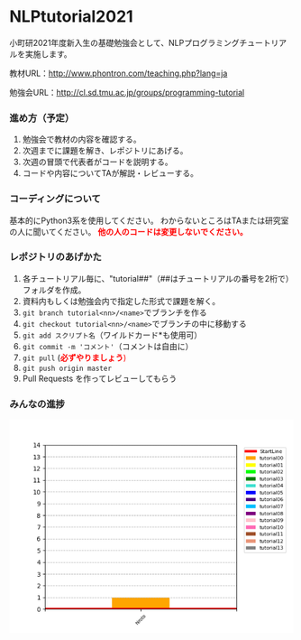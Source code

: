 # NLPtutorial2021
小町研2021年度新入生の基礎勉強会として、NLPプログラミングチュートリアルを実施します。

教材URL：http://www.phontron.com/teaching.php?lang=ja

勉強会URL：http://cl.sd.tmu.ac.jp/groups/programming-tutorial

### 進め方（予定）
1. 勉強会で教材の内容を確認する。
2. 次週までに課題を解き、レポジトリにあげる。
3. 次週の冒頭で代表者がコードを説明する。
4. コードや内容についてTAが解説・レビューする。

### コーディングについて
基本的にPython3系を使用してください。
わからないところはTAまたは研究室の人に聞いてください。
<span style="color:red;"><b>他の人のコードは変更しないでください。</b></font>

### レポジトリのあげかた
1. 各チュートリアル毎に、"tutorial##"（##はチュートリアルの番号を2桁で）フォルダを作成。
2. 資料内もしくは勉強会内で指定した形式で課題を解く。
3. `git branch tutorial<nn>/<name>`でブランチを作る
4. `git checkout tutorial<nn>/<name>`でブランチの中に移動する
5. `git add スクリプト名`（ワイルドカード*も使用可）
6. `git commit -m 'コメント'`（コメントは自由に）
7. `git pull` (<span style="color:red;"><b>必ずやりましょう</b></font>)
8. `git push origin master`
9. Pull Requests を作ってレビューしてもらう

### みんなの進捗
![progress](progress.png)
